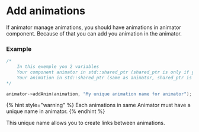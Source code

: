 # Add animations

If animator manage animations, you should have animations in animator component. Because of that you can add you animation in the animator.



### Example

```cpp
/*
    In this exemple you 2 variables
    Your component animator in std::shared_ptr (shared_ptr is only if you keep value of compoent creation)
    Your animation in std::shared_ptr (same as animator, shared_ptr is only for variable creation)
*/

animator->addAnim(animation, "My unique animation name for animator");
```

{% hint style="warning" %}
Each animations in same Animator must have a unique name in animator.
{% endhint %}

This unique name allows you to create links between animations.
